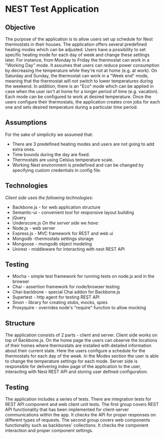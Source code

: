 # NEST Test Application
## Objective
The purpose of the application is to allow users set up schedule for Nest thermostats in their houses. The application offers several predefined heating modes which can be adjusted. Users have a possibility to set specific heating mode for each day of week and change these settings later. 
For instance, from Monday to Friday the thermostat can work in a "Working Day" mode. It assumes that users can reduce power consumption by decreasing the temperature while they're not at home (e.g. at work). On Saturday and Sunday, the thermostat can work in a "Week end" mode, meaning that the thermostat will not switch to lower temperatures during the weekend. In addition, there is an "Eco" mode which can be applied in case when the user isn't at home for a longer period of time (e.g. vacation).
Each mode can be configured to work at desired temperature.
Once the users configure their thermostats, the application creates cron jobs for each one and sets desired temperature during a particular time period.  
## Assumptions
For the sake of simplicity we assumed that:
- There are 3 predefined heating modes and users are not going to add extra ones.
- Time bounds during the day are fixed.
- Thermostats are using Celsius temperature scale.
- Working Nest environment is predefined and can be changed by specifying custom credentials in config file.

## Technologies
_Client side uses the following technologies:_
- Backbone.js - for web application structure
- Semantic-ui - convenient tool for responsive layout building
- jQuery
- Underscore.js
_On the server side we have:_
- Node.js - web server
- Express.js - MVC framework for REST and web ui
- Mongodb -thermostats settings storage
- Mongoose - mongodb object modeling
- Unirest - middleware for interacting with nest REST API

## Testing
- Mocha - simple test framework for running tests on node.js and in the browser
- Chai - assertion framework for node/browser testing
- Chai-backbone - special Chai addon for Backbone.js
- Supertest - http agent for testing REST API
- Sinon - library for creating stubs, mocks, spies
- Proxyquire - overrides node's "require" function to allow mocking

## Structure
The application consists of 2 parts - client and server.
Client side works on top of Backbone.js. On the home page the users can observe the locations of their homes where thermostats are installed with detailed information about their current state. Here the users configure a schedule for the thermostats for each day of the week. In the Modes section the user is able to change the temperature settings for each mode.
Server side is responsible for delivering index page of the application to the user, interacting with Nest REST API and storing user defined configuration. 

## Testing
The application includes a series of tests. There are integration tests for REST API component and web client unit tests. 
The first group covers REST API functionality that has been implemented for client-server communications within the app. It checks the API for proper responses on different types of requests.
The second group covers web components functionality such as backbones' collections. It checks the component interaction and proper component settings.
